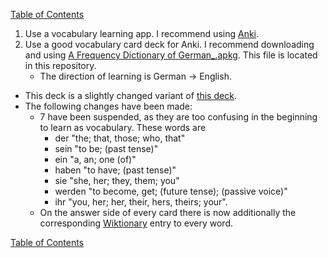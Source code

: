 [Table of Contents](Readme.md)

1. Use a vocabulary learning app. I recommend using [Anki](https://apps.ankiweb.net/).
2. Use a good vocabulary card deck for Anki. I recommend downloading and using [A Frequency Dictionary of German_.apkg](https://github.com/deduke-men-a-selanna/angel/raw/5629636d776de47d70176af865f462fc5a0685b1/A%20Frequency%20Dictionary%20of%20German_.apkg). This file is located in this repository.
    * The direction of learning is German -> English.
* This deck is a slightly changed variant of [this deck](https://ankiweb.net/shared/info/912352287).
* The following changes have been made:
    * 7 have been suspended, as they are too confusing in the beginning to learn as vocabulary. These words are
        * der "the; that, those; who, that"
        * sein "to be; (past tense)"
        * ein "a, an; one (of)"
        * haben "to have; (past tense)"
        * sie "she, her; they, them; you"
        * werden "to become, get; (future tense); (passive voice)"
        * ihr "you, her; her, their, hers, theirs; your".
    * On the answer side of every card there is now additionally the corresponding [Wiktionary](https://en.wiktionary.org/wiki/Wiktionary:Main_Page) entry to every word.
        

[Table of Contents](Readme.md)